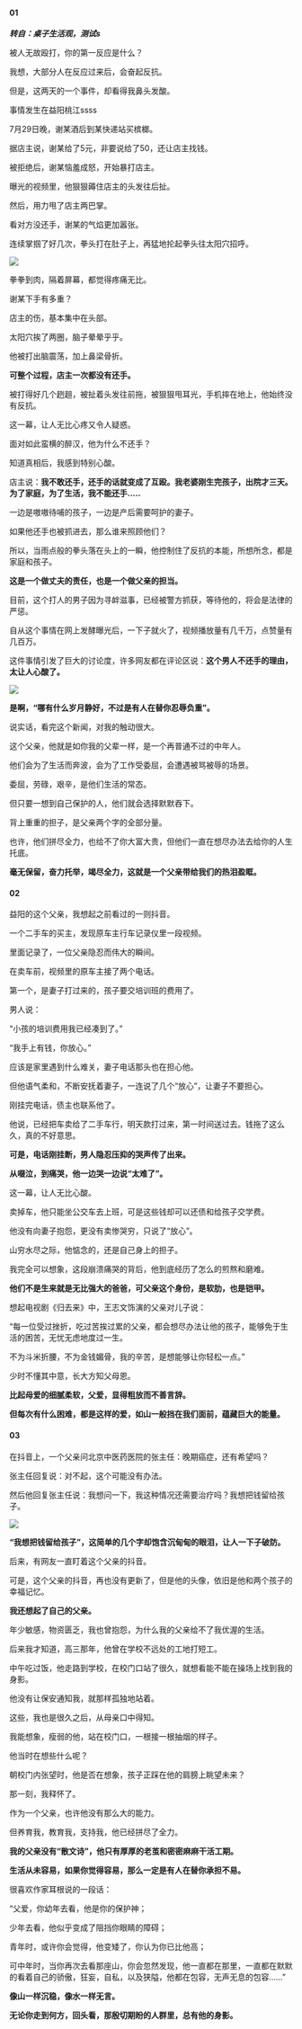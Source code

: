 #### **01**
***转自：桌子生活观，测试s***

被人无故殴打，你的第一反应是什么？

我想，大部分人在反应过来后，会奋起反抗。

但是，这两天的一个事件，却看得我鼻头发酸。

事情发生在益阳桃江ssss


7月29日晚，谢某酒后到某快递站买槟榔。

  

据店主说，谢某给了5元，非要说给了50，还让店主找钱。

  

被拒绝后，谢某恼羞成怒，开始暴打店主。

  

曝光的视频里，他狠狠薅住店主的头发往后扯。

  

然后，用力甩了店主两巴掌。

  

看对方没还手，谢某的气焰更加嚣张。

  

连续掌掴了好几次，拳头打在肚子上，再猛地抡起拳头往太阳穴招呼。

![](https://weimgpub.oss-cn-hangzhou.aliyuncs.com/img/202208021316759.png)

拳拳到肉，隔着屏幕，都觉得疼痛无比。

  

谢某下手有多重？

  

店主的伤，基本集中在头部。

  

太阳穴挨了两圈，脑子晕晕乎乎。

  

他被打出脑震荡，加上鼻梁骨折。

  

**可整个过程，店主一次都没有还手。**

  

被打得好几个趔趄，被扯着头发往前拖，被狠狠甩耳光，手机摔在地上，他始终没有反抗。

  

这一幕，让人无比心疼又令人疑惑。

  

面对如此蛮横的醉汉，他为什么不还手？

  

知道真相后，我感到特别心酸。

  

店主说：**我不敢还手，还手的话就变成了互殴。我老婆刚生完孩子，出院才三天。为了家庭，为了生活，我不能还手.....**

一边是嗷嗷待哺的孩子，一边是产后需要呵护的妻子。

  

如果他还手也被抓进去，那么谁来照顾他们？

  

所以，当雨点般的拳头落在头上的一瞬，他控制住了反抗的本能，所想所念，都是家庭和孩子。

  

**这是一个做丈夫的责任，也是一个做父亲的担当。**

  

目前，这个打人的男子因为寻衅滋事，已经被警方抓获，等待他的，将会是法律的严惩。

  

自从这个事情在网上发酵曝光后，一下子就火了，视频播放量有几千万，点赞量有几百万。

  

这件事情引发了巨大的讨论度，许多网友都在评论区说：**这个男人不还手的理由，太让人心酸了。**

![](https://weimgpub.oss-cn-hangzhou.aliyuncs.com/img/202208021317035.png)

**是啊，“哪有什么岁月静好，不过是有人在替你忍辱负重”。**

  

说实话，看完这个新闻，对我的触动很大。

  

这个父亲，他就是如你我的父辈一样，是一个再普通不过的中年人。

  

他们会为了生活而奔波，会为了工作受委屈，会遭遇被骂被辱的场景。

  

委屈，劳碌，艰辛，是他们生活的常态。

  

但只要一想到自己保护的人，他们就会选择默默吞下。

  

背上重重的担子，是父亲两个字的全部分量。

  

也许，他们拼尽全力，也给不了你大富大贵，但他们一直在想尽办法去给你的人生托底。

  

**毫无保留，奋力托举，竭尽全力，这就是一个父亲带给我们的热泪盈眶。**

#### **02**
益阳的这个父亲，我想起之前看过的一则抖音。

  

一个二手车的买主，发现原车主行车记录仪里一段视频。

  

里面记录了，一位父亲隐忍而伟大的瞬间。

  

在卖车前，视频里的原车主接了两个电话。

  

第一个，是妻子打过来的，孩子要交培训班的费用了。

  

男人说：

  

“小孩的培训费用我已经凑到了。”

  

“我手上有钱，你放心。”

  

应该是家里遇到什么难关，妻子电话那头也在担心他。

  

但他语气柔和，不断安抚着妻子，一连说了几个“放心”，让妻子不要担心。

  

刚挂完电话，债主也联系他了。

  

他说，已经把车卖给了二手车行，明天款打过来，第一时间送过去。钱拖了这么久，真的不好意思。

  

**可是，电话刚挂断，男人隐忍压抑的哭声传了出来。**

**从啜泣，到痛哭，他一边哭一边说“太难了”。**

这一幕，让人无比心酸。

  

卖掉车，他只能坐公交车去上班，可是这些钱却可以还债和给孩子交学费。

  

他没有向妻子抱怨，更没有卖惨哭穷，只说了“放心”。

  

山穷水尽之际，他惦念的，还是自己身上的担子。

  

我完全可以想象，这段崩溃痛哭的背后，他到底经历了怎么的煎熬和磨难。

  

**他们不是生来就是无比强大的爸爸，可父亲这个身份，是软肋，也是铠甲。**

  

想起电视剧《归去来》中，王志文饰演的父亲对儿子说：

  

“每一位受过挫折，吃过苦挨过累的父亲，都会想尽办法让他的孩子，能够免于生活的困苦，无忧无虑地度过一生。

  

不为斗米折腰，不为金钱媚骨，我的辛苦，是想能够让你轻松一点。”

  

少时不懂其中意，长大方知父母恩。

  

**比起母爱的细腻柔软，父爱，显得粗放而不善言辞。**

**但每次有什么困难，都是这样的爱，如山一般挡在我们面前，蕴藏巨大的能量。**

#### **03**

在抖音上，一个父亲问北京中医药医院的张主任：晚期癌症，还有希望吗？

  

张主任回复说：对不起，这个可能没有办法。

  

然后他回复张主任说：我想问一下，我这种情况还需要治疗吗？我想把钱留给孩子。

![](https://weimgpub.oss-cn-hangzhou.aliyuncs.com/img/202208021318493.png)


**“我想把钱留给孩子”，这简单的几个字却饱含沉甸甸的眼泪，让人一下子破防。**

  

后来，有网友一直盯着这个父亲的抖音。

  

可是，这个父亲的抖音，再也没有更新了，但是他的头像，依旧是他和两个孩子的幸福记忆。

**我还想起了自己的父亲。**

  

年少敏感，物资匮乏，我也曾抱怨，为什么我的父亲给不了我优渥的生活。

  

后来我才知道，高三那年，他曾在学校不远处的工地打短工。

  

中午吃过饭，他走路到学校，在校门口站了很久，就想看能不能在操场上找到我的身影。

  

他没有让保安通知我，就那样孤独地站着。

  

这些，我也是很久之后，从母亲口中得知。

  

我能想象，瘦弱的他，站在校门口，一根接一根抽烟的样子。

  

他当时在想些什么呢？

  

朝校门内张望时，他是否在想象，孩子正踩在他的肩膀上眺望未来？

  

那一刻，我释怀了。

  

作为一个父亲，也许他没有那么大的能力。

  

但养育我，教育我，支持我，他已经拼尽了全力。

  

**我的父亲没有“散文诗”，他只有厚厚的老茧和密密麻麻干活工期。**

**生活从未容易，如果你觉得容易，那么一定是有人在替你承担不易。**

  

很喜欢作家耳根说的一段话：

  

“父爱，你幼年去看，他是你的保护神；

  

少年去看，他似乎变成了阻挡你眼睛的障碍；

  

青年时，或许你会觉得，他变矮了，你认为你已比他高；

  

可中年时，当你再次去看那座山，你会忽然发现，他一直都在那里，一直都在默默的看着自己的骄傲，狂妄，自私，以及狭隘，他都在包容，无声无息的包容……”

  

**像山一样沉稳，像水一样无言。**

**无论你走到何方，回头看，那殷切期盼的人群里，总有他的身影。**